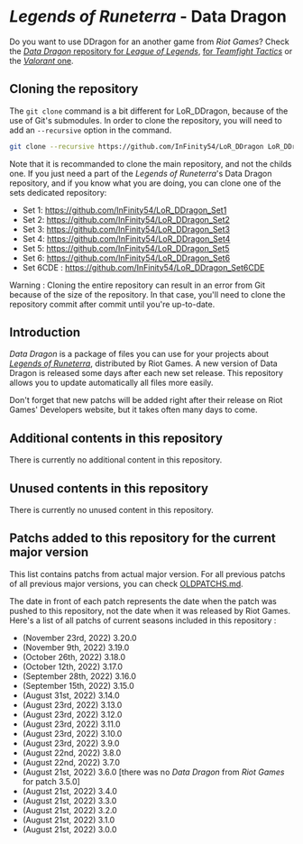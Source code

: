 # _Legends of Runeterra_ - Data Dragon

Do you want to use DDragon for an another game from _Riot Games_? Check the [_Data Dragon_ repository for _League of Legends_](https://github.com/InFinity54/LoL_DDragon), [for _Teamfight Tactics_](https://github.com/InFinity54/TFT_DDragon) or the [_Valorant_ one](https://github.com/InFinity54/Valorant_DDragon).

## Cloning the repository

The `git clone` command is a bit different for LoR_DDragon, because of the use of Git's submodules. In order to clone the repository, you will need to add an `--recursive` option in the command.

```bash
git clone --recursive https://github.com/InFinity54/LoR_DDragon LoR_DDragon
```

Note that it is recommanded to clone the main repository, and not the childs one. If you just need a part of the _Legends of Runeterra_'s Data Dragon repository, and if you know what you are doing, you can clone one of the sets dedicated repository:
* Set 1: https://github.com/InFinity54/LoR_DDragon_Set1
* Set 2: https://github.com/InFinity54/LoR_DDragon_Set2
* Set 3: https://github.com/InFinity54/LoR_DDragon_Set3
* Set 4: https://github.com/InFinity54/LoR_DDragon_Set4
* Set 5: https://github.com/InFinity54/LoR_DDragon_Set5
* Set 6: https://github.com/InFinity54/LoR_DDragon_Set6
* Set 6CDE : https://github.com/InFinity54/LoR_DDragon_Set6CDE

Warning : Cloning the entire repository can result in an error from Git because of the size of the repository. In that case, you'll need to clone the repository commit after commit until you're up-to-date.

## Introduction
_Data Dragon_ is a package of files you can use for your projects about [_Legends of Runeterra_](https://playruneterra.com), distributed by Riot Games. A new version of Data Dragon is released some days after each new set release. This repository allows you to update automatically all files more easily.

Don't forget that new patchs will be added right after their release on Riot Games' Developers website, but it takes often many days to come.

## Additional contents in this repository
There is currently no additional content in this repository.

## Unused contents in this repository
There is currently no unused content in this repository.

## Patchs added to this repository for the current major version
This list contains patchs from actual major version. For all previous patchs of all previous major versions, you can check [OLDPATCHS.md](OLDPATCHS.md).

The date in front of each patch represents the date when the patch was pushed to this repository, not the date when it was released by Riot Games. Here's a list of all patchs of current seasons included in this repository :

- (November 23rd, 2022) 3.20.0
- (November 9th, 2022) 3.19.0
- (October 26th, 2022) 3.18.0
- (October 12th, 2022) 3.17.0
- (September 28th, 2022) 3.16.0
- (September 15th, 2022) 3.15.0
- (August 31st, 2022) 3.14.0
- (August 23rd, 2022) 3.13.0
- (August 23rd, 2022) 3.12.0
- (August 23rd, 2022) 3.11.0
- (August 23rd, 2022) 3.10.0
- (August 23rd, 2022) 3.9.0
- (August 22nd, 2022) 3.8.0
- (August 22nd, 2022) 3.7.0
- (August 21st, 2022) 3.6.0 [there was no _Data Dragon_ from _Riot Games_ for patch 3.5.0]
- (August 21st, 2022) 3.4.0
- (August 21st, 2022) 3.3.0
- (August 21st, 2022) 3.2.0
- (August 21st, 2022) 3.1.0
- (August 21st, 2022) 3.0.0